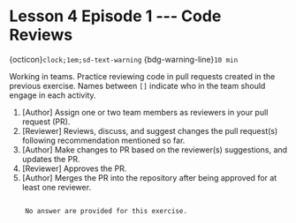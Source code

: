 
# Lesson 4 Episode 1 --- Code Reviews
{octicon}`clock;1em;sd-text-warning` {bdg-warning-line}`10 min`

Working in teams. Practice reviewing code in pull requests created in the previous exercise. Names between `[]` indicate who in the team should engage in each activity.

1. [Author] Assign one or two team members as reviewers in your pull request (PR).
2. [Reviewer] Reviews, discuss, and  suggest changes the pull request(s) following recommendation mentioned so far.
3. [Author] Make changes to PR based on the reviewer(s) suggestions, and updates the PR.
4. [Reviewer] Approves the PR.
5. [Author] Merges the PR into the repository after being approved for at least one reviewer.

```{dropdown} Answers

    No answer are provided for this exercise.

```